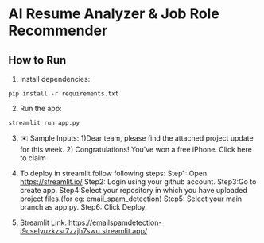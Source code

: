 # AI Resume Analyzer & Job Role Recommender

## How to Run

1. Install dependencies:
```
pip install -r requirements.txt

```

2. Run the app:
```
streamlit run app.py
```

3. ✉️ Sample Inputs: 1)Dear team, please find the attached project update for this week.
                     2) Congratulations! You've won a free iPhone. Click here to claim

4. To deploy in streamlit follow following steps:
Step1: Open https://streamlit.io/
Step2: Login using your github account.
Step3:Go to create app.
Step4:Select your repository in which you have uploaded project files.(for eg: email_spam_detection)
Step5: Select your main branch as app.py.
Step6: Click Deploy.

5. Streamlit Link: https://emailspamdetection-i9cselyuzkzsr7zzjh7swu.streamlit.app/

                   
